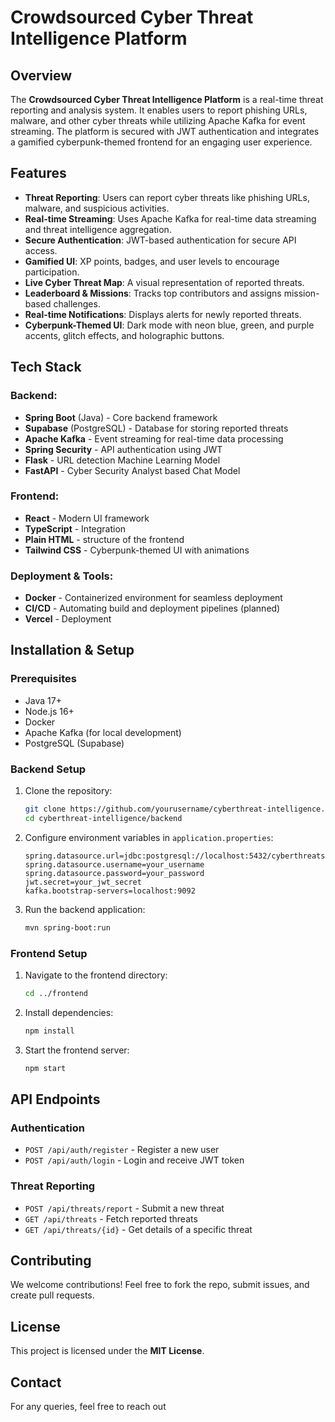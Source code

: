 # Crowdsourced Cyber Threat Intelligence Platform

## Overview
The **Crowdsourced Cyber Threat Intelligence Platform** is a real-time threat reporting and analysis system. It enables users to report phishing URLs, malware, and other cyber threats while utilizing Apache Kafka for event streaming. The platform is secured with JWT authentication and integrates a gamified cyberpunk-themed frontend for an engaging user experience.

## Features
- **Threat Reporting**: Users can report cyber threats like phishing URLs, malware, and suspicious activities.
- **Real-time Streaming**: Uses Apache Kafka for real-time data streaming and threat intelligence aggregation.
- **Secure Authentication**: JWT-based authentication for secure API access.
- **Gamified UI**: XP points, badges, and user levels to encourage participation.
- **Live Cyber Threat Map**: A visual representation of reported threats.
- **Leaderboard & Missions**: Tracks top contributors and assigns mission-based challenges.
- **Real-time Notifications**: Displays alerts for newly reported threats.
- **Cyberpunk-Themed UI**: Dark mode with neon blue, green, and purple accents, glitch effects, and holographic buttons.

## Tech Stack
### Backend:
- **Spring Boot** (Java) - Core backend framework
- **Supabase** (PostgreSQL) - Database for storing reported threats
- **Apache Kafka** - Event streaming for real-time data processing
- **Spring Security** - API authentication using JWT
- **Flask** - URL detection Machine Learning Model
- **FastAPI** - Cyber Security Analyst based Chat Model

### Frontend:
- **React** - Modern UI framework
- **TypeScript** - Integration
- **Plain HTML** - structure of the frontend
- **Tailwind CSS** - Cyberpunk-themed UI with animations

### Deployment & Tools:
- **Docker** - Containerized environment for seamless deployment
- **CI/CD** - Automating build and deployment pipelines (planned)
- **Vercel** - Deployment

## Installation & Setup
### Prerequisites
- Java 17+
- Node.js 16+
- Docker
- Apache Kafka (for local development)
- PostgreSQL (Supabase)

### Backend Setup
1. Clone the repository:
   ```bash
   git clone https://github.com/yourusername/cyberthreat-intelligence.git
   cd cyberthreat-intelligence/backend
   ```
2. Configure environment variables in `application.properties`:
   ```properties
   spring.datasource.url=jdbc:postgresql://localhost:5432/cyberthreats
   spring.datasource.username=your_username
   spring.datasource.password=your_password
   jwt.secret=your_jwt_secret
   kafka.bootstrap-servers=localhost:9092
   ```
3. Run the backend application:
   ```bash
   mvn spring-boot:run
   ```

### Frontend Setup
1. Navigate to the frontend directory:
   ```bash
   cd ../frontend
   ```
2. Install dependencies:
   ```bash
   npm install
   ```
3. Start the frontend server:
   ```bash
   npm start
   ```

## API Endpoints
### Authentication
- `POST /api/auth/register` - Register a new user
- `POST /api/auth/login` - Login and receive JWT token

### Threat Reporting
- `POST /api/threats/report` - Submit a new threat
- `GET /api/threats` - Fetch reported threats
- `GET /api/threats/{id}` - Get details of a specific threat

## Contributing
We welcome contributions! Feel free to fork the repo, submit issues, and create pull requests.

## License
This project is licensed under the **MIT License**.

## Contact
For any queries, feel free to reach out

